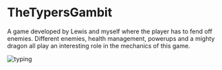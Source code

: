 # TheTypersGambit

A game developed by Lewis and myself where the player has to fend off enemies.
Different enemies, health management, powerups and a mighty dragon all play an interesting role in the mechanics of this game.

![typing](https://i.imgur.com/eE32dFT.jpg)
